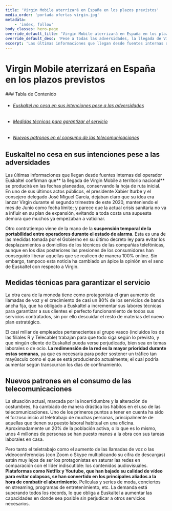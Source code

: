 ```yaml
---
title: 'Virgin Mobile aterrizará en España en los plazos previstos'
media_order: 'portada ofertas virgin.jpg'
metadata:
    - 'index, follow'
body_classes: hero-page
override_default_title: 'Virgin Mobile aterrizará en España en los plazos previstos'
override_default_desc: 'Pese a todas las adversidades, la llegada de Virgin a España ocurrirá durante la primera mitad de este año. El plan de expansión de Euskaltel sigue en pie y la nueva oferta de fibra, móvil y TV se conocerá en breve.'
excerpt: 'Las últimas informaciones que llegan desde fuentes internas del operador Euskaltel confirman que la llegada de Virgin Mobile a territorio nacional se producirá en las...'
---
```


#  Virgin Mobile aterrizará en España en los plazos previstos

<div class="mb-5"></div>
### Tabla de Contenido
<div class="links-list"></div>

* ######  <span class="magnet-link">[Euskaltel no cesa en sus intenciones pese a las adversidades](#euskaltel)</span>
* ######  <span class="magnet-link">[Medidas técnicas para garantizar el servicio](#medidas)</span>
* ######  <span class="magnet-link">[Nuevos patrones en el consumo de las telecomunicaciones](#patrones)</span>

<div class="mb-5"></div>

## <span id="euskaltel">Euskaltel no cesa en sus intenciones pese a las adversidades<span>
    
Las últimas informaciones que llegan desde fuentes internas del operador Euskaltel confirman que** la llegada de Virgin Mobile a territorio nacional** se producirá en las fechas planeadas, conservando la hoja de ruta inicial. En uno de sus últimos actos públicos, el presidente Xabier Iturbe y el consejero delegado José Miguel García, dejaban claro que su idea era lanzar Virgin durante el segundo trimestre de este 2020, manteniendo el mes de Junio como fecha límite; y parece que la actual crisis sanitaria no va a influir en su plan de expansión, evitando a toda costa una supuesta demora que muchos ya empezaban a vaticinar.    
    
Otro contratiempo viene de la mano de la **suspensión temporal de la portabilidad entre operadores durante el estado de alarma**. Esta es una de las medidas tomada por el Gobierno en su último decreto ley para evitar los desplazamientos a domicilios de los técnicos de las compañías telefónicas, aunque en los días posteriores las presiones de los consumidores han conseguido liberar aquellas que se realicen de manera 100% online. Sin embargo, tampoco esta noticia ha cambiado un ápice la opinión en el seno de Euskaltel con respecto a Virgin.
    
<div class="mb-5"></div>

## <span id="medidas">Medidas técnicas para garantizar el servicio<span>
    
La otra cara de la moneda tiene como protagonista el gran aumento de llamadas de voz y el crecimiento de casi un 80% de los servicios de banda ancha fija, que ha obligado a Euskaltel a incrementar sus labores técnicas para garantizar a sus clientes el perfecto funcionamiento de todos sus servicios contratados, sin por ello descuidar el resto de materias del nuevo plan estratégico.

El casi millar de empleados pertenecientes al grupo vasco (incluidos los de las filiales R y Telecable) trabajan para que todo siga según lo previsto, y que ningún cliente de Euskaltel pueda verse perjudicado, bien sea en temas laborales o de ocio. **La redimensión de la red es la mayor prioridad durante estas semanas**, ya que es necesaria para poder sostener un tráfico tan mayúsculo como el que se está produciendo actualmente; el cual podría aumentar según transcurran los días de confinamiento.
    
<div class="mb-5"></div>
    
## <span id="patrones"> Nuevos patrones en el consumo de las telecomunicaciones<span>
    
La situación actual, marcada por la incertidumbre y la alteración de costumbres, ha cambiado de manera drástica los hábitos en el uso de las telecomunicaciones. Uno de los primeros puntos a tener en cuenta ha sido el forzoso inicio al teletrabajo de muchas personas, principalmente de aquellas que tienen su puesto laboral habitual en una oficina. Aproximadamente un 20% de la población activa, o lo que es lo mismo, unos 4 millones de personas se han puesto manos a la obra con sus tareas laborales en casa.

Pero tanto el teletrabajo como el aumento de las llamadas de voz o las videoconferencias (con Zoom o Skype multiplicando su cifra de descargas) están muy lejos de ser los protagonistas en saturar las redes en comparación con el líder indiscutible: los contenidos audiovisuales. **Plataformas como Netflix y Youtube, que han bajado su calidad de vídeo para evitar colapsos, se han convertido en los principales aliados a la hora de combatir el aburrimiento**. Películas y series de moda, conciertos en streaming, programas de entretenimiento, etc. La demanda está superando todos los récords, lo que obliga a Euskaltel a aumentar las capacidades en donde sea posible sin perjudicar a otros servicios necesarios.
    